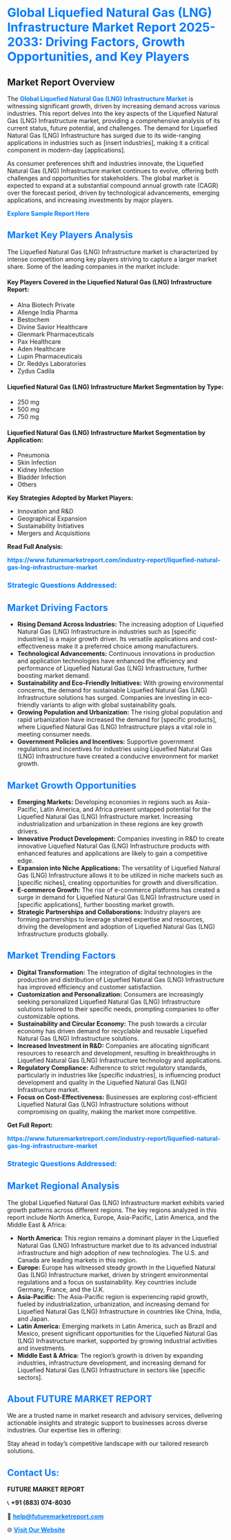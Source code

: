 <h1 style="color: #007BFF;">Global Liquefied Natural Gas (LNG) Infrastructure Market Report 2025-2033: Driving Factors, Growth Opportunities, and Key Players</h1>

<section id="overview">
<h2>Market Report Overview</h2>
<p>The <a href="https://www.futuremarketreport.com/industry-report/liquefied-natural-gas-lng-infrastructure-market" style="color: #007BFF; text-decoration: none;"><strong>Global Liquefied Natural Gas (LNG) Infrastructure Market</strong></a> is witnessing significant growth, driven by increasing demand across various industries. This report delves into the key aspects of the Liquefied Natural Gas (LNG) Infrastructure market, providing a comprehensive analysis of its current status, future potential, and challenges. The demand for Liquefied Natural Gas (LNG) Infrastructure has surged due to its wide-ranging applications in industries such as [insert industries], making it a critical component in modern-day [applications].</p>
<p>As consumer preferences shift and industries innovate, the Liquefied Natural Gas (LNG) Infrastructure market continues to evolve, offering both challenges and opportunities for stakeholders. The global market is expected to expand at a substantial compound annual growth rate (CAGR) over the forecast period, driven by technological advancements, emerging applications, and increasing investments by major players.</p>
</section>

<section id="overview">
<p><a href="https://www.futuremarketreport.com/request-sample/reportId=35957" style="color: #007BFF; text-decoration: none;"><strong>Explore Sample Report Here</strong></a></p>
</section>

<section id="key-players">
<h2 style="color: #007BFF;">Market Key Players Analysis</h2>
<p>The Liquefied Natural Gas (LNG) Infrastructure market is characterized by intense competition among key players striving to capture a larger market share. Some of the leading companies in the market include:</p>
<h4>Key Players Covered in the Liquefied Natural Gas (LNG) Infrastructure Report:</h4>
<ul><li>Alna Biotech Private</li><li>Allenge India Pharma</li><li>Bestochem</li><li>Divine Savior Healthcare</li><li>Glenmark Pharmaceuticals</li><li>Pax Healthcare</li><li>Aden Healthcare</li><li>Lupin Pharmaceuticals</li><li>Dr. Reddys Laboratories</li><li>Zydus Cadila</li></ul>
<h4>Liquefied Natural Gas (LNG) Infrastructure Market Segmentation by Type:</h4>
<ul><li>250 mg</li><li>500 mg</li><li>750 mg</li></ul>

<h4>Liquefied Natural Gas (LNG) Infrastructure Market Segmentation by Application:</h4>
<ul><li>Pneumonia</li><li>Skin Infection</li><li>Kidney Infection</li><li>Bladder Infection</li><li>Others</li></ul>
<p><strong>Key Strategies Adopted by Market Players:</strong></p>
<ul>
<li>Innovation and R&D</li>
<li>Geographical Expansion</li>
<li>Sustainability Initiatives</li>
<li>Mergers and Acquisitions</li>
</ul>
</section>

<section>
<p><strong>Read Full Analysis: </strong></p><a href="https://www.futuremarketreport.com/industry-report/liquefied-natural-gas-lng-infrastructure-market" style="color: #007BFF; text-decoration: none;"><strong>https://www.futuremarketreport.com/industry-report/liquefied-natural-gas-lng-infrastructure-market</strong></a>
<h3 style="color: #007BFF;">Strategic Questions Addressed:</h3>
</section>

<section id="driving-factors">
<h2 style="color: #007BFF;">Market Driving Factors</h2>
<ul>
<li><strong>Rising Demand Across Industries:</strong> The increasing adoption of Liquefied Natural Gas (LNG) Infrastructure in industries such as [specific industries] is a major growth driver. Its versatile applications and cost-effectiveness make it a preferred choice among manufacturers.</li>
<li><strong>Technological Advancements:</strong> Continuous innovations in production and application technologies have enhanced the efficiency and performance of Liquefied Natural Gas (LNG) Infrastructure, further boosting market demand.</li>
<li><strong>Sustainability and Eco-Friendly Initiatives:</strong> With growing environmental concerns, the demand for sustainable Liquefied Natural Gas (LNG) Infrastructure solutions has surged. Companies are investing in eco-friendly variants to align with global sustainability goals.</li>
<li><strong>Growing Population and Urbanization:</strong> The rising global population and rapid urbanization have increased the demand for [specific products], where Liquefied Natural Gas (LNG) Infrastructure plays a vital role in meeting consumer needs.</li>
<li><strong>Government Policies and Incentives:</strong> Supportive government regulations and incentives for industries using Liquefied Natural Gas (LNG) Infrastructure have created a conducive environment for market growth.</li>
</ul>
</section>

<section id="growth-opportunities">
<h2 style="color: #007BFF;">Market Growth Opportunities</h2>
<ul>
<li><strong>Emerging Markets:</strong> Developing economies in regions such as Asia-Pacific, Latin America, and Africa present untapped potential for the Liquefied Natural Gas (LNG) Infrastructure market. Increasing industrialization and urbanization in these regions are key growth drivers.</li>
<li><strong>Innovative Product Development:</strong> Companies investing in R&D to create innovative Liquefied Natural Gas (LNG) Infrastructure products with enhanced features and applications are likely to gain a competitive edge.</li>
<li><strong>Expansion into Niche Applications:</strong> The versatility of Liquefied Natural Gas (LNG) Infrastructure allows it to be utilized in niche markets such as [specific niches], creating opportunities for growth and diversification.</li>
<li><strong>E-commerce Growth:</strong> The rise of e-commerce platforms has created a surge in demand for Liquefied Natural Gas (LNG) Infrastructure used in [specific applications], further boosting market growth.</li>
<li><strong>Strategic Partnerships and Collaborations:</strong> Industry players are forming partnerships to leverage shared expertise and resources, driving the development and adoption of Liquefied Natural Gas (LNG) Infrastructure products globally.</li>
</ul>
</section>

<section id="trending-factors">
<h2 style="color: #007BFF;">Market Trending Factors</h2>
<ul>
<li><strong>Digital Transformation:</strong> The integration of digital technologies in the production and distribution of Liquefied Natural Gas (LNG) Infrastructure has improved efficiency and customer satisfaction.</li>
<li><strong>Customization and Personalization:</strong> Consumers are increasingly seeking personalized Liquefied Natural Gas (LNG) Infrastructure solutions tailored to their specific needs, prompting companies to offer customizable options.</li>
<li><strong>Sustainability and Circular Economy:</strong> The push towards a circular economy has driven demand for recyclable and reusable Liquefied Natural Gas (LNG) Infrastructure solutions.</li>
<li><strong>Increased Investment in R&D:</strong> Companies are allocating significant resources to research and development, resulting in breakthroughs in Liquefied Natural Gas (LNG) Infrastructure technology and applications.</li>
<li><strong>Regulatory Compliance:</strong> Adherence to strict regulatory standards, particularly in industries like [specific industries], is influencing product development and quality in the Liquefied Natural Gas (LNG) Infrastructure market.</li>
<li><strong>Focus on Cost-Effectiveness:</strong> Businesses are exploring cost-efficient Liquefied Natural Gas (LNG) Infrastructure solutions without compromising on quality, making the market more competitive.</li>
</ul>
</section>

<section>
<p><strong>Get Full Report: </strong></p><a href="https://www.futuremarketreport.com/industry-report/liquefied-natural-gas-lng-infrastructure-market" style="color: #007BFF; text-decoration: none;"><strong>https://www.futuremarketreport.com/industry-report/liquefied-natural-gas-lng-infrastructure-market</strong></a>
<h3 style="color: #007BFF;">Strategic Questions Addressed:</h3>
</section>


<section id="regional-analysis">
<h2 style="color: #007BFF;">Market Regional Analysis</h2>
<p>The global Liquefied Natural Gas (LNG) Infrastructure market exhibits varied growth patterns across different regions. The key regions analyzed in this report include North America, Europe, Asia-Pacific, Latin America, and the Middle East & Africa:</p>
<ul>
<li><strong>North America:</strong> This region remains a dominant player in the Liquefied Natural Gas (LNG) Infrastructure market due to its advanced industrial infrastructure and high adoption of new technologies. The U.S. and Canada are leading markets in this region.</li>
<li><strong>Europe:</strong> Europe has witnessed steady growth in the Liquefied Natural Gas (LNG) Infrastructure market, driven by stringent environmental regulations and a focus on sustainability. Key countries include Germany, France, and the U.K.</li>
<li><strong>Asia-Pacific:</strong> The Asia-Pacific region is experiencing rapid growth, fueled by industrialization, urbanization, and increasing demand for Liquefied Natural Gas (LNG) Infrastructure in countries like China, India, and Japan.</li>
<li><strong>Latin America:</strong> Emerging markets in Latin America, such as Brazil and Mexico, present significant opportunities for the Liquefied Natural Gas (LNG) Infrastructure market, supported by growing industrial activities and investments.</li>
<li><strong>Middle East & Africa:</strong> The region’s growth is driven by expanding industries, infrastructure development, and increasing demand for Liquefied Natural Gas (LNG) Infrastructure in sectors like [specific sectors].</li>
</ul>
</section>

<footer>
<h2 style="color: #007BFF;">About FUTURE MARKET REPORT</h2>
<p>We are a trusted name in market research and advisory services, delivering actionable insights and strategic support to businesses across diverse industries. Our expertise lies in offering:</p>

<p>Stay ahead in today’s competitive landscape with our tailored research solutions.</p>

<h2 style="color: #007BFF;">Contact Us:</h2>
<p><strong>FUTURE MARKET REPORT</strong></p>
<p>📞 <strong>+91 (883) 074-8030</strong></p>
<p>📧 <strong><a href="mailto:help@futuremarketreport.com" style="color: #007BFF;">help@futuremarketreport.com</a></strong></p>
<p>🌐 <strong><a href="https://www.futuremarketreport.com/" style="color: #007BFF;">Visit Our Website</a></strong></p>
</footer>